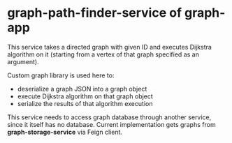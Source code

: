 # graph-path-finder-service of graph-app

This service takes a directed graph with given ID and executes Dijkstra algorithm on it (starting from
a vertex of that graph specified as an argument).

Custom graph library is used here to:
* deserialize a graph JSON into a graph object
* execute Dijkstra algorithm on that graph object
* serialize the results of that algorithm execution

 
 This service needs to access graph database through another service, since it itself has no database.
 Current implementation gets graphs from **graph-storage-service** via Feign client.